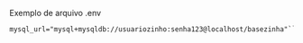 Exemplo de arquivo .env
```dotenv 
mysql_url="mysql+mysqldb://usuariozinho:senha123@localhost/basezinha"```
